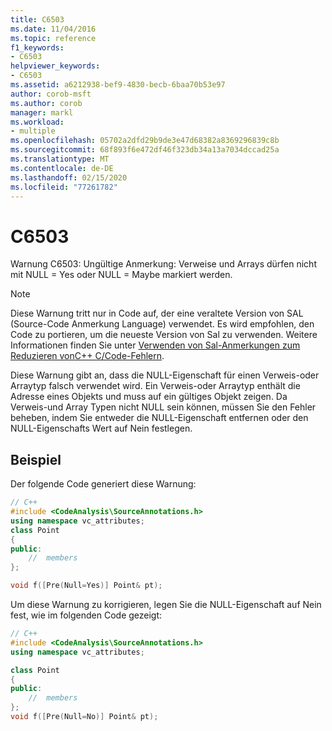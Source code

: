 ```yaml
---
title: C6503
ms.date: 11/04/2016
ms.topic: reference
f1_keywords:
- C6503
helpviewer_keywords:
- C6503
ms.assetid: a6212938-bef9-4830-becb-6baa70b53e97
author: corob-msft
ms.author: corob
manager: markl
ms.workload:
- multiple
ms.openlocfilehash: 05702a2dfd29b9de3e47d68382a8369296839c8b
ms.sourcegitcommit: 68f893f6e472df46f323db34a13a7034dccad25a
ms.translationtype: MT
ms.contentlocale: de-DE
ms.lasthandoff: 02/15/2020
ms.locfileid: "77261782"
---
```

# <a name="c6503"></a>C6503
Warnung C6503: Ungültige Anmerkung: Verweise und Arrays dürfen nicht mit NULL = Yes oder NULL = Maybe markiert werden.

> [!NOTE]
> Diese Warnung tritt nur in Code auf, der eine veraltete Version von SAL (Source-Code Anmerkung Language) verwendet. Es wird empfohlen, den Code zu portieren, um die neueste Version von Sal zu verwenden. Weitere Informationen finden Sie unter [Verwenden von Sal-Anmerkungen zum Reduzieren vonC++ C/Code-Fehlern](../code-quality/using-sal-annotations-to-reduce-c-cpp-code-defects.md).

 Diese Warnung gibt an, dass die NULL-Eigenschaft für einen Verweis-oder Arraytyp falsch verwendet wird. Ein Verweis-oder Arraytyp enthält die Adresse eines Objekts und muss auf ein gültiges Objekt zeigen. Da Verweis-und Array Typen nicht NULL sein können, müssen Sie den Fehler beheben, indem Sie entweder die NULL-Eigenschaft entfernen oder den NULL-Eigenschafts Wert auf Nein festlegen.

## <a name="example"></a>Beispiel
 Der folgende Code generiert diese Warnung:

```cpp
// C++
#include <CodeAnalysis\SourceAnnotations.h>
using namespace vc_attributes;
class Point
{
public:
    //  members
};

void f([Pre(Null=Yes)] Point& pt);
```

 Um diese Warnung zu korrigieren, legen Sie die NULL-Eigenschaft auf Nein fest, wie im folgenden Code gezeigt:

```cpp
// C++
#include <CodeAnalysis\SourceAnnotations.h>
using namespace vc_attributes;

class Point
{
public:
    //  members
};
void f([Pre(Null=No)] Point& pt);
```
